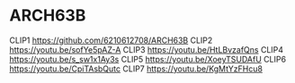 # ARCH63B

CLIP1 <https://github.com/6210612708/ARCH63B>
CLIP2 <https://youtu.be/sofYe5pAZ-A>
CLIP3 <https://youtu.be/HtLBvzafQns>
CLIP4 <https://youtu.be/s_sw1x1Ay3s>
CLIP5 <https://youtu.be/XoeyTSUDAfU>
CLIP6 <https://youtu.be/CpiTAsbQutc>
CLIP7 <https://youtu.be/KgMtYzFHcu8>

